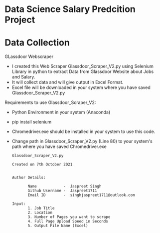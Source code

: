 # Data Science Salary Predcition Project

# Data Collection
  
  GLassdoor Webscraper
  - I created this Web Scraper Glassdoor_Scraper_V2.py using Selenium Library in python to extract Data from Glassdoor Website about Jobs and Salary.
  - It will collect data and will give output in Excel Format.
  - Excel file will be downloaded in your system where you have saved Glassdoor_Scraper_V2.py
  
  Requirements to use Glassdoor_Scraper_V2:
  - Python Environment in your system (Anaconda)
  - pip install selenium
  - Chromedriver.exe should be installed in your system to use this code.
  - Change path in Glassdoor_Scraper_V2.py (Line 80) to your system's path where you have saved Chromedriver.exe      
        
        Glassdoor_Scraper_V2.py

        Created on 7th October 2021

       
        Author Details:
               
               Name            -  Jaspreet Singh
               Github Username -  Jaspreet1711
               Email ID        -  singhjaspreet1711@outlook.com

        Input:  
               1. Job Title
               2. Location
               3. Number of Pages you want to scrape
               4. Full Page Upload Speed in Seconds
               5. Output File Name (Excel)
